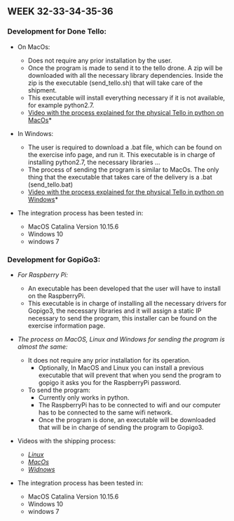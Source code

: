 ## WEEK 32-33-34-35-36

### Development for Done Tello:    
  
   - On MacOs:   
        - Does not require any prior installation by the user.   
        - Once the program is made to send it to the tello drone. A zip will be downloaded with all the necessary library dependencies. Inside the zip is the executable (send_tello.sh) that will take care of the shipment.   
        - This executable will install everything necessary if it is not available, for example python2.7.   
        * [Video with the process explained for the physical Tello in python on MacOs](https://youtu.be/SAa1XO8Cp_o)*   
        
   - In Windows:
        - The user is required to download a .bat file, which can be found on the exercise info page, and run it. This executable is in charge of installing python2.7, the necessary libraries ...   
        - The process of sending the program is similar to MacOs. The only thing that the executable that takes care of the delivery is a .bat (send_tello.bat)  
        * [Video with the process explained for the physical Tello in python on Windows](https://youtu.be/vfRo9dGXbBw)*     
        
   - The integration process has been tested in:
        - MacOS Catalina Version 10.15.6   
        - Windows 10   
        - windows 7   
    
### Development for GopiGo3:  
 
   - *For Raspberry Pi:*   
        - An executable has been developed that the user will have to install on the RaspberryPi.     
        - This executable is in charge of installing all the necessary drivers for Gopigo3, the necessary libraries and it will assign a static IP necessary to send the program, this installer can be found on the exercise information page.   
         
   - *The process on MacOS, Linux and Windows for sending the program is almost the same:*     
        - It does not require any prior installation for its operation.   
            * Optionally, In MacOS and Linux you can install a previous executable that will prevent that when you send the program to gopigo it asks you for the RaspberryPi password.    
        - To send the program:   
            - Currently only works in python.   
            - The RaspberryPi has to be connected to wifi and our computer has to be connected to the same wifi network.  
            - Once the program is done, an executable will be downloaded that will be in charge of sending the program to Gopigo3.   
             
   - Videos with the shipping process:   
        - *[Linux](https://youtu.be/d93zqhf-Yyo)*   
        - *[MacOs](https://youtu.be/PrARUrZWFm4)*         
        - *[Widnows](https://youtu.be/1InHFgN2FeQ)*        
            
   - The integration process has been tested in:
        - MacOS Catalina Version 10.15.6   
        - Windows 10   
        - windows 7  